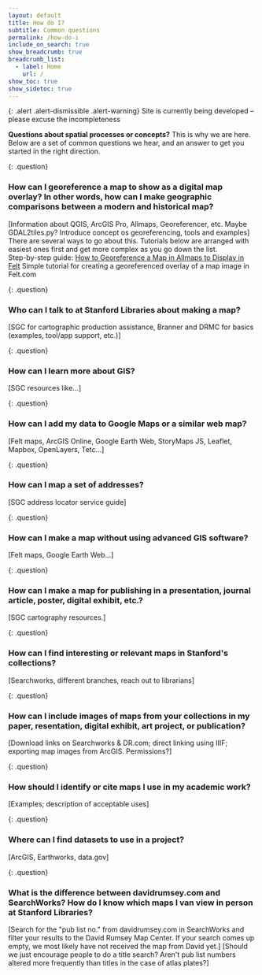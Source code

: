 ```yaml
---
layout: default
title: How do I?
subtitle: Common questions
permalink: /how-do-i
include_on_search: true
show_breadcrumb: true
breadcrumb_list:
  - label: Home
    url: /
show_toc: true
show_sidetoc: true
---
```


{: .alert .alert-dismissible .alert-warning}
Site is currently being developed – please excuse the incompleteness

**Questions about spatial processes or concepts?** This is why we are here. Below are a set of common questions we hear, and an answer to get you started in the right direction.

{: .question}
### How can I georeference a map to show as a digital map overlay? In other words, how can I make geographic comparisons between a modern and historical map?
[Information about QGIS, ArcGIS Pro, Allmaps, Georeferencer, etc. Maybe GDAL2tiles.py? Introduce concept os georeferencing, tools and examples]
There are several ways to go about this. Tutorials below are arranged with easiest ones first and get more complex as you go down the list.  
Step-by-step guide: [How to Georeference a Map in Allmaps to Display in Felt](https://docs.google.com/document/d/1bYLQePTx8Cdcke4MZjFw1Kr0r6Isc1J_cki2JZRnUso/edit?usp=sharing)
Simple tutorial for creating a georeferenced overlay of a map image in Felt.com 

{: .question}
### Who can I talk to at Stanford Libraries about making a map?
[SGC for cartographic production assistance, Branner and DRMC for basics (examples, tool/app support, etc.)]

{: .question}
### How can I learn more about GIS?
[SGC resources like...]

{: .question}
### How can I add my data to Google Maps or a similar web map?
[Felt maps, ArcGIS Online, Google Earth Web, StoryMaps JS, Leaflet, Mapbox, OpenLayers, Tetc...]

{: .question}
### How can I map a set of addresses? 
[SGC address locator service guide]

{: .question}
### How can I make a map without using advanced GIS software?
[Felt maps, Google Earth Web...]

{: .question}
### How can I make a map for publishing in a presentation, journal article, poster, digital exhibit, etc.?
[SGC cartography resources.]

{: .question}
### How can I find interesting or relevant maps in Stanford's collections?
[Searchworks, different branches, reach out to librarians]

{: .question}
### How can I include images of maps from your collections in my paper, resentation, digital exhibit, art project, or publication?
[Download links on Searchworks & DR.com; direct linking using IIIF; exporting map images from ArcGIS. Permissions?]

{: .question}
### How should I identify or cite maps I use in my academic work?
[Examples; description of acceptable uses]

{: .question}
### Where can I find datasets to use in a project?
[ArcGIS, Earthworks, data.gov]

{: .question}
### What is the difference between davidrumsey.com and SearchWorks? How do I know which maps I van view in person at Stanford Libraries?
[Search for the "pub list no." from davidrumsey.com in SearchWorks and filter your results to the David Rumsey Map Center. If your search comes up empty, we most likely have not received the map from David yet.] [Should we just encourage people to do a title search? Aren't pub list numbers altered more frequently than titles in the case of atlas plates?]
